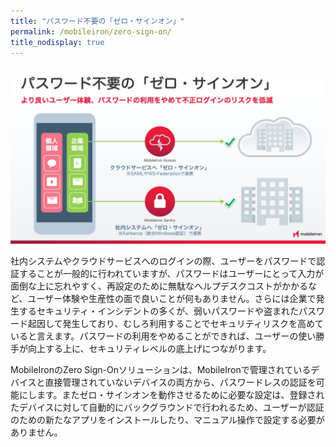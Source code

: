 ```yaml
---
title: "パスワード不要の「ゼロ・サインオン」"
permalink: /mobileiron/zero-sign-on/
title_nodisplay: true
---
```

![パスワード不要の「ゼロ・サインオン」](/assets/mobileiron/images/2020Mar/11.jpeg)

社内システムやクラウドサービスへのログインの際、ユーザーをパスワードで認証することが一般的に行われていますが、パスワードはユーザーにとって入力が面倒な上に忘れやすく、再設定のために無駄なヘルプデスクコストがかかるなど、ユーザー体験や生産性の面で良いことが何もありません。さらには企業で発生するセキュリティ・インシデントの多くが、弱いパスワードや盗まれたパスワード起因して発生しており、むしろ利用することでセキュリティリスクを高めていると言えます。パスワードの利用をやめることができれば、ユーザーの使い勝手が向上する上に、セキュリティレベルの底上げにつながります。

MobileIronのZero Sign-Onソリューションは、MobileIronで管理されているデバイスと直接管理されていないデバイスの両方から、パスワードレスの認証を可能にします。またゼロ・サインオンを動作させるために必要な設定は、登録されたデバイスに対して自動的にバックグラウンドで行われるため、ユーザーが認証のための新たなアプリをインストールしたり、マニュアル操作で設定する必要がありません。
